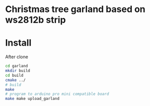 # Christmas tree garland based on ws2812b strip

# Install

After clone

``` bash
cd garland
mkdir build
cd build
cmake ../
# build
make
# program to arduino pro mini compatible board
make make upload_garland
```
